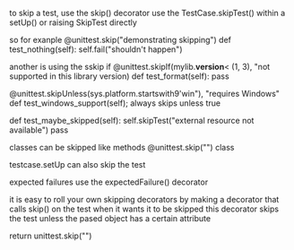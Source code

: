 to skip a test, use the skip() decorator
use the TestCase.skipTest() within a setUp()
or raising SkipTest directly

so for exanple
@unittest.skip("demonstrating skipping")
def test_nothing(self):
self.fail("shouldn't happen")

another is using the sskip if
@unittest.skipIf(mylib.**version**< (1, 3), "not supported in this library version)
def test_format(self):
pass

@unittest.skipUnless(sys.platform.startswith9'win"), "requires Windows"
def test_windows_support(self);
always skips unless true

def test_maybe_skipped(self):
self.skipTest("external resource not available")
pass

classes can be skipped like methods
@unittest.skip("")
class

testcase.setUp can also skip the test

expected failures use the expectedFailure() decorator

it is easy to roll your own skipping decorators by making a decorator that calls skip() on the test when it wants it to be skipped
this decorator skips the test unless the pased object has a certain attribute

return unittest.skip("")
